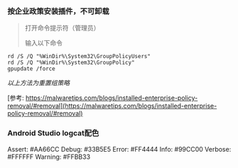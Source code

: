 ### 按企业政策安装插件，不可卸载

> 打开命令提示符（管理员）
>
> 输入以下命令
>

```shell
rd /S /Q "%WinDir%\System32\GroupPolicyUsers"
rd /S /Q "%WinDir%\System32\GroupPolicy"
gpupdate /force
```

*以上方法为重置组策略*

[参考: https://malwaretips.com/blogs/installed-enterprise-policy-removal/#removal](https://malwaretips.com/blogs/installed-enterprise-policy-removal/#removal)



### Android Studio logcat配色


Assert:  <span style="backgroundcolor:#AA66CC">#AA66CC</span>
Debug:   #33B5E5
Error:   #FF4444
Info:    #99CC00
Verbose: #FFFFFF
Warning: #FFBB33


